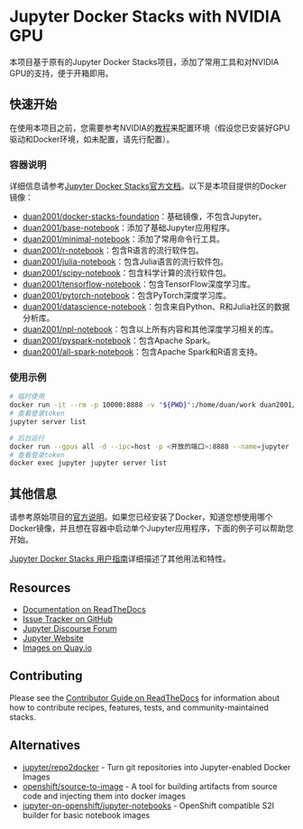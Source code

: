 # Jupyter Docker Stacks with NVIDIA GPU

本项目基于原有的Jupyter Docker Stacks项目，添加了常用工具和对NVIDIA GPU的支持，便于开箱即用。

## 快速开始

在使用本项目之前，您需要参考NVIDIA的[教程](https://docs.nvidia.com/datacenter/cloud-native/container-toolkit/latest/install-guide.html)来配置环境（假设您已安装好GPU驱动和Docker环境，如未配置，请先行配置）。

### 容器说明

详细信息请参考[Jupyter Docker Stacks官方文档](https://jupyter-docker-stacks.readthedocs.io/en/latest/using/selecting.html)。以下是本项目提供的Docker镜像：

- [duan2001/docker-stacks-foundation](https://hub.docker.com/r/duan2001/docker-stacks-foundation)：基础镜像，不包含Jupyter。
- [duan2001/base-notebook](https://hub.docker.com/r/duan2001/base-notebook)：添加了基础Jupyter应用程序。
- [duan2001/minimal-notebook](https://hub.docker.com/r/duan2001/minimal-notebook)：添加了常用命令行工具。
- [duan2001/r-notebook](https://hub.docker.com/r/duan2001/r-notebook)：包含R语言的流行软件包。
- [duan2001/julia-notebook](https://hub.docker.com/r/duan2001/julia-notebook)：包含Julia语言的流行软件包。
- [duan2001/scipy-notebook](https://hub.docker.com/r/duan2001/scipy-notebook)：包含科学计算的流行软件包。
- [duan2001/tensorflow-notebook](https://hub.docker.com/r/duan2001/tensorflow-notebook)：包含TensorFlow深度学习库。
- [duan2001/pytorch-notebook](https://hub.docker.com/r/duan2001/pytorch-notebook)：包含PyTorch深度学习库。
- [duan2001/datascience-notebook](https://hub.docker.com/r/duan2001/datascience-notebook)：包含来自Python、R和Julia社区的数据分析库。
- [duan2001/npl-notebook](https://hub.docker.com/r/duan2001/npl-notebook)：包含以上所有内容和其他深度学习相关的库。
- [duan2001/pyspark-notebook](https://hub.docker.com/r/duan2001/pyspark-notebook)：包含Apache Spark。
- [duan2001/all-spark-notebook](https://hub.docker.com/r/duan2001/all-spark-notebook)：包含Apache Spark和R语言支持。

### 使用示例

```bash
# 临时使用
docker run -it --rm -p 10000:8888 -v "${PWD}":/home/duan/work duan2001/npl-notebook
# 查看登录token
jupyter server list

# 后台运行
docker run --gpus all -d --ipc=host -p <开放的端口>:8888 --name=jupyter --restart=unless-stopped -v <外部存储路径>:/home/duan/work -e GRANT_SUDO=yes --user root duan2001/npl-notebook
# 查看登录token
docker exec jupyter jupyter server list
```

## 其他信息

请参考原始项目的[官方说明](https://github.com/jupyter/docker-stacks/blob/main/README.md)。如果您已经安装了Docker，知道您想使用哪个Docker镜像，并且想在容器中启动单个Jupyter应用程序，下面的例子可以帮助您开始。

[Jupyter Docker Stacks 用户指南](https://jupyter-docker-stacks.readthedocs.io/en/latest/)详细描述了其他用法和特性。

## Resources

- [Documentation on ReadTheDocs](https://jupyter-docker-stacks.readthedocs.io/en/latest/)
- [Issue Tracker on GitHub](https://github.com/jupyter/docker-stacks/issues)
- [Jupyter Discourse Forum](https://discourse.jupyter.org/)
- [Jupyter Website](https://jupyter.org)
- [Images on Quay.io](https://quay.io/organization/jupyter)


## Contributing

Please see the [Contributor Guide on ReadTheDocs](https://jupyter-docker-stacks.readthedocs.io/en/latest/)
for information about how to contribute recipes, features, tests, and community-maintained stacks.

## Alternatives

- [jupyter/repo2docker](https://github.com/jupyterhub/repo2docker) -
  Turn git repositories into Jupyter-enabled Docker Images
- [openshift/source-to-image](https://github.com/openshift/source-to-image) -
  A tool for building artifacts from source code and injecting them into docker images
- [jupyter-on-openshift/jupyter-notebooks](https://github.com/jupyter-on-openshift/jupyter-notebooks) -
  OpenShift compatible S2I builder for basic notebook images
